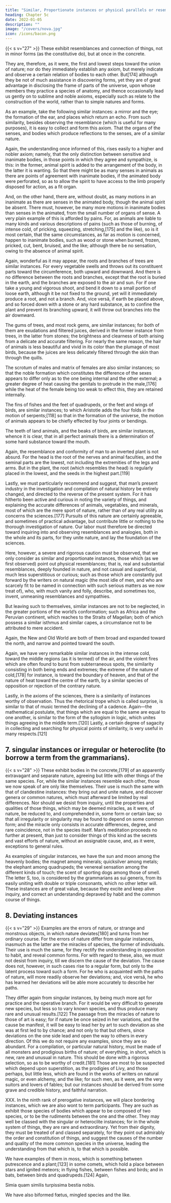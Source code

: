 ```yaml
---
title: "Similar, Proportionate instances or physical parallels or resemblances"
heading: Chapter 5c
date: 2022-01-05
description: ""
image: "/covers/nova.jpg"
icon: /icons/bacon.png
---
```



{{< s v="27" >}} These exhibit resemblances and connection of things, not in minor forms (as the constitutive do), but at once in the concrete. 

They are, therefore, as it were, the first and lowest steps toward the union of nature; nor do they immediately establish any axiom, but merely indicate and observe a certain relation of bodies to each other. But[174] although they be not of much assistance in discovering forms, yet they are of great advantage in disclosing the frame of parts of the universe, upon whose members they practice a species of anatomy, and thence occasionally lead us gently on to sublime and noble axioms, especially such as relate to the construction of the world, rather than to simple natures and forms.

As an example, take the following similar instances: a mirror and the eye; the formation of the ear, and places which return an echo. From such similarity, besides observing the resemblance (which is useful for many purposes), it is easy to collect and form this axiom. That the organs of the senses, and bodies which produce reflections to the senses, are of a similar nature. 

Again, the understanding once informed of this, rises easily to a higher and nobler axiom; namely, that the only distinction between sensitive and inanimate bodies, in those points in which they agree and sympathize, is this: in the former, animal spirit is added to the arrangement of the body, in the latter it is wanting. So that there might be as many senses in animals as there are points of agreement with inanimate bodies, if the animated body were perforated, so as to allow the spirit to have access to the limb properly disposed for action, as a fit organ. 

And, on the other hand, there are, without doubt, as many motions in an inanimate as there are senses in the animated body, though the animal spirit be absent. There must, however, be many more motions in inanimate bodies than senses in the animated, from the small number of organs of sense. A very plain example of this is afforded by pains. For, as animals are liable to many kinds and various descriptions of pains (such as those of burning, of intense cold, of pricking, squeezing, stretching,[175] and the like), so is it most certain, that the same circumstances, as far as motion is concerned, happen to inanimate bodies, such as wood or stone when burned, frozen, pricked, cut, bent, bruised, and the like; although there be no sensation, owing to the absence of animal spirit.

Again, wonderful as it may appear, the roots and branches of trees are similar instances. For every vegetable swells and throws out its constituent parts toward the circumference, both upward and downward. And there is no difference between the roots and branches, except that the root is buried in the earth, and the branches are exposed to the air and sun. For if one take a young and vigorous shoot, and bend it down to a small portion of loose earth, although it be not fixed to the ground, yet will it immediately produce a root, and not a branch. And, vice versâ, if earth be placed above, and so forced down with a stone or any hard substance, as to confine the plant and prevent its branching upward, it will throw out branches into the air downward.

The gums of trees, and most rock gems, are similar instances; for both of them are exudations and filtered juices, derived in the former instance from trees, in the latter from stones; the brightness and clearness of both arising from a delicate and accurate filtering. For nearly the same reason, the hair of animals is less beautiful and vivid in its color than the plumage of most birds, because the juices are less delicately filtered through the skin than through the quills.

The scrotum of males and matrix of females are also similar instances; so that the noble formation which constitutes the difference of the sexes appears to differ only as to the one being internal and the other external; a greater degree of heat causing the genitals to protrude in the male,[176] while the heat of the female being too weak to effect this, they are retained internally.

The fins of fishes and the feet of quadrupeds, or the feet and wings of birds, are similar instances; to which Aristotle adds the four folds in the motion of serpents;[118] so that in the formation of the universe, the motion of animals appears to be chiefly effected by four joints or bendings.

The teeth of land animals, and the beaks of birds, are similar instances, whence it is clear, that in all perfect animals there is a determination of some hard substance toward the mouth.

Again, the resemblance and conformity of man to an inverted plant is not absurd. For the head is the root of the nerves and animal faculties, and the seminal parts are the lowest, not including the extremities of the legs and arms. But in the plant, the root (which resembles the head) is regularly placed in the lowest, and the seeds in the highest part.[119]

Lastly, we must particularly recommend and suggest, that man’s present industry in the investigation and compilation of natural history be entirely changed, and directed to the reverse of the present system. For it has hitherto been active and curious in noting the variety of things, and explaining the accurate differences of animals, vegetables, and minerals, most of which are the mere sport of nature, rather than of any real utility as concerns the sciences.[177] Pursuits of this nature are certainly agreeable, and sometimes of practical advantage, but contribute little or nothing to the thorough investigation of nature. Our labor must therefore be directed toward inquiring into and observing resemblances and analogies, both in the whole and its parts, for they unite nature, and lay the foundation of the sciences.

Here, however, a severe and rigorous caution must be observed, that we only consider as similar and proportionate instances, those which (as we first observed) point out physical resemblances; that is, real and substantial resemblances, deeply founded in nature, and not casual and superficial, much less superstitious or curious; such as those which are constantly put forward by the writers on natural magic (the most idle of men, and who are scarcely fit to be named in connection with such serious matters as we now treat of), who, with much vanity and folly, describe, and sometimes too, invent, unmeaning resemblances and sympathies.

But leaving such to themselves, similar instances are not to be neglected, in the greater portions of the world’s conformation; such as Africa and the Peruvian continent, which reaches to the Straits of Magellan; both of which possess a similar isthmus and similar capes, a circumstance not to be attributed to mere accident.

Again, the New and Old World are both of them broad and expanded toward the north, and narrow and pointed toward the south.

Again, we have very remarkable similar instances in the intense cold, toward the middle regions (as it is termed) of the air, and the violent fires which are often found to burst from subterraneous spots, the similarity consisting in both being ends and extremes; the extreme of the nature of cold,[178] for instance, is toward the boundary of heaven, and that of the nature of heat toward the centre of the earth, by a similar species of opposition or rejection of the contrary nature.

Lastly, in the axioms of the sciences, there is a similarity of instances worthy of observation. Thus the rhetorical trope which is called surprise, is similar to that of music termed the declining of a cadence. Again—the mathematical postulate, that things which are equal to the same are equal to one another, is similar to the form of the syllogism in logic, which unites things agreeing in the middle term.[120] Lastly, a certain degree of sagacity in collecting and searching for physical points of similarity, is very useful in many respects.[121]

## 7. singular instances or irregular or heteroclite (to borrow a term from the grammarians). 

{{< s v="28" >}} These exhibit bodies in the concrete,[179] of an apparently extravagant and separate nature, agreeing but little with other things of the same species. For, while the similar instances resemble each other, those we now speak of are only like themselves. Their use is much the same with that of clandestine instances: they bring out and unite nature, and discover genera or common natures, which must afterward be limited by real differences. Nor should we desist from inquiry, until the properties and qualities of those things, which may be deemed miracles, as it were, of nature, be reduced to, and comprehended in, some form or certain law; so that all irregularity or singularity may be found to depend on some common form; and the miracle only consists in accurate differences, degree, and rare coincidence, not in the species itself. Man’s meditation proceeds no further at present, than just to consider things of this kind as the secrets and vast efforts of nature, without an assignable cause, and, as it were, exceptions to general rules.

As examples of singular instances, we have the sun and moon among the heavenly bodies; the magnet among minerals; quicksilver among metals; the elephant among quadrupeds; the venereal sensation among the different kinds of touch; the scent of sporting dogs among those of smell. The letter S, too, is considered by the grammarians as sui generis, from its easily uniting with double or triple consonants, which no other letter will. These instances are of great value, because they excite and keep alive inquiry, and correct an understanding depraved by habit and the common course of things.


## 8. Deviating instances

{{< s v="29" >}} Examples are the errors of nature, or strange and monstrous objects, in which nature deviates[180] and turns from her ordinary course. For the errors of nature differ from singular instances, inasmuch as the latter are the miracles of species, the former of individuals. Their use is much the same, for they rectify the understanding in opposition to habit, and reveal common forms. For with regard to these, also, we must not desist from inquiry, till we discern the cause of the deviation. The cause does not, however, in such cases rise to a regular form, but only to the latent process toward such a form. For he who is acquainted with the paths of nature, will more readily observe her deviations; and, vice versâ, he who has learned her deviations will be able more accurately to describe her paths.

They differ again from singular instances, by being much more apt for practice and the operative branch. For it would be very difficult to generate new species, but less so to vary known species, and thus produce many rare and unusual results.[122] The passage from the miracles of nature to those of art is easy; for if nature be once seized in her variations, and the cause be manifest, it will be easy to lead her by art to such deviation as she was at first led to by chance; and not only to that but others, since deviations on the one side lead and open the way to others in every direction. Of this we do not require any examples, since they are so abundant. For a compilation, or particular natural history, must be made of all monsters and prodigious births of nature; of everything, in short, which is new, rare and unusual in nature. This should be done with a rigorous selection, so as to be worthy of credit.[181] Those are most to be suspected which depend upon superstition, as the prodigies of Livy, and those perhaps, but little less, which are found in the works of writers on natural magic, or even alchemy, and the like; for such men, as it were, are the very suitors and lovers of fables; but our instances should be derived from some grave and credible history, and faithful narration.

XXX. In the ninth rank of prerogative instances, we will place bordering instances, which we are also wont to term participants. They are such as exhibit those species of bodies which appear to be composed of two species, or to be the rudiments between the one and the other. They may well be classed with the singular or heteroclite instances; for in the whole system of things, they are rare and extraordinary. Yet from their dignity, they must be treated of and classed separately, for they point out admirably the order and constitution of things, and suggest the causes of the number and quality of the more common species in the universe, leading the understanding from that which is, to that which is possible.

We have examples of them in moss, which is something between putrescence and a plant;[123] in some comets, which hold a place between stars and ignited meteors; in flying fishes, between fishes and birds; and in bats, between birds and quadrupeds.[124] Again,

Simia quam similis turpissima bestia nobis.


We have also biformed fœtus, mingled species and the like.


